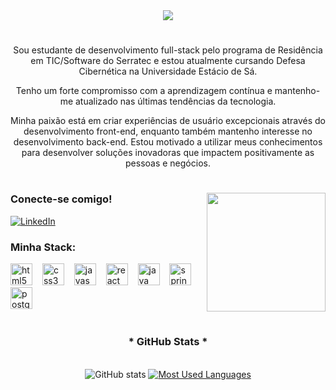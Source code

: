 
<div align="center">
  <a href="https://git.io/typing-svg">
<img src= "https://readme-typing-svg.demolab.com?font=Fira+Code&weight=500&pause=1000&center=true&vCenter=true&random=false&width=435&lines=%E2%97%8F+Bem-vindo+ao+meu+perfil!+%E2%97%8F">
  </a>
</div>

#
  
<p align="center">Sou estudante de desenvolvimento full-stack pelo programa de Residência em TIC/Software do Serratec e estou atualmente cursando Defesa Cibernética na Universidade Estácio de Sá.
<p align="center">Tenho um forte compromisso com a aprendizagem contínua e mantenho-me atualizado nas últimas tendências da tecnologia. 
<p align="center">Minha paixão está em criar experiências de usuário excepcionais através do desenvolvimento front-end, enquanto também mantenho interesse no desenvolvimento back-end. Estou motivado a utilizar meus conhecimentos para desenvolver soluções inovadoras que impactem positivamente as pessoas e negócios.
  
#

<img align="right" alt="" height="190px" src="./src/typing.gif">

<h3 align="left">Conecte-se comigo!</h3>

[![LinkedIn](https://img.shields.io/badge/-LinkedIn-000?style=for-the-badge&logo=linkedin&logoColor=blue&color:blue)](https://www.linkedin.com/in/nicolas645/)

<h3 align="left">Minha Stack:</h3>
<div align="left">
  <img src="https://cdn.jsdelivr.net/gh/devicons/devicon/icons/html5/html5-original.svg" height="35" alt="html5 logo"  />
  <img width="8" />
  <img src="https://cdn.jsdelivr.net/gh/devicons/devicon/icons/css3/css3-original.svg" height="35" alt="css3 logo"  />
  <img width="8" />
  <img src="https://cdn.jsdelivr.net/gh/devicons/devicon/icons/javascript/javascript-plain.svg" height="35" alt="javascript logo"  />
  <img width="8" />
  <img src="https://cdn.jsdelivr.net/gh/devicons/devicon/icons/react/react-original.svg" height="35" alt="react logo"  />
  <img width="8" />
  <img src="https://cdn.jsdelivr.net/gh/devicons/devicon/icons/java/java-original.svg" height="35" alt="java logo"  />
  <img width="8" />
  <img src="https://cdn.jsdelivr.net/gh/devicons/devicon/icons/spring/spring-original.svg" height="35" alt="spring logo"  />
  <img width="8" />
  <img src="https://cdn.jsdelivr.net/gh/devicons/devicon/icons/postgresql/postgresql-original.svg" height="35" alt="postgresql logo"  />
  <img width="8" />
</div>

#

<div style="text-align: center;" align="center">
  <h3>* GitHub Stats *</h3>
  <br>
  <img src="https://github-readme-stats-git-masterrstaa-rickstaa.vercel.app/api?username=Nicolas645&hide_title=true&show_icons=true&include_all_commits=false&count_private=true&line_height=25&hide=issues&bg_color=000&title_color=36BCF7FF&text_color=FFF&border_radius=3&border_color=36BCF7FF&icon_color=36BCF7FF&theme=dark" alt="GitHub stats">

  <a href="https://github.com/nicolas645/github-readme-stats">
    <img src="https://github-readme-stats-git-masterrstaa-rickstaa.vercel.app/api/top-langs/?username=Nicolas645&line_height=10&card_width=290&layout=compact&hide_title=false&count_private=true&langs_count=4&&show_icons=true&title_color=36BCF7FF&bg_color=000&text_color=8B8B8B&border_radius=3&border_color=36BCF7FF&count_private=true" alt="Most Used Languages">
  </a>
</div>
